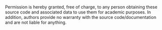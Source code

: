 Permission is hereby granted, free of charge, to any person obtaining these source code and associated data to use them for academic purposes. In addition, authors provide no warranty with the source code/documentation and are not liable for anything. 